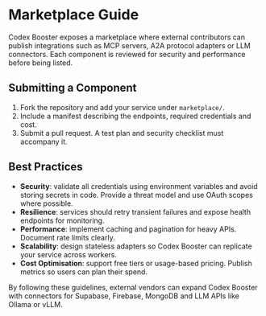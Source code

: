 # Marketplace Guide

Codex Booster exposes a marketplace where external contributors can publish
integrations such as MCP servers, A2A protocol adapters or LLM connectors.
Each component is reviewed for security and performance before being listed.

## Submitting a Component

1. Fork the repository and add your service under `marketplace/`.
2. Include a manifest describing the endpoints, required credentials and cost.
3. Submit a pull request. A test plan and security checklist must accompany it.

## Best Practices

- **Security**: validate all credentials using environment variables and
  avoid storing secrets in code. Provide a threat model and use OAuth scopes
  where possible.
- **Resilience**: services should retry transient failures and expose health
  endpoints for monitoring.
- **Performance**: implement caching and pagination for heavy APIs. Document
  rate limits clearly.
- **Scalability**: design stateless adapters so Codex Booster can replicate
  your service across workers.
- **Cost Optimisation**: support free tiers or usage-based pricing. Publish
  metrics so users can plan their spend.

By following these guidelines, external vendors can expand Codex Booster with
connectors for Supabase, Firebase, MongoDB and LLM APIs like Ollama or vLLM.
